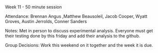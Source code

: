 Week 11 - 50 minute session

Attendance: Brennan Angus ,Matthew Beausoleil, Jacob Cooper, Wyatt Groves, Austin Jerrolds, Conner Sanders

Notes: Met in person to discuss experimental analysis. Everyone must get their testing done by this friday and add their analysis to the github.

Group Decisions: Work this weekend on it together and the week it is due.
